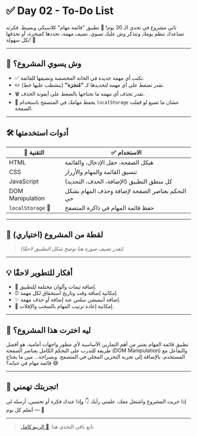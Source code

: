 # ✅ Day 02 - To-Do List

ثاني مشروع في تحدي الـ 30 يوم! 🎉
تطبيق "قائمة مهام" كلاسيكي وبسيط. فكرته تساعدك تنظم يومك وتتذكر وش عليك تسوي. تضيف مهمة، تحددها كمنجزة، أو تحذفها بكل سهولة! 📝

---

## 🚀 وش يسوي المشروع؟

- ✅ تكتب أي مهمة جديدة في الخانة المخصصة وتضيفها للقائمة.
- ✏️ تقدر تضغط على أي مهمة لتحديدها كـ **"مُنجزة"** (ينشطب عليها خط).
- 🗑️ تقدر تحذف أي مهمة ما تحتاجها بالضغط على أيقونة الحذف.
- 💾 يحفظ مهامك في المتصفح باستخدام `localStorage` عشان ما تضيع لو قفلت الصفحة.

---

## 🛠️ أدوات استخدمتها

| 🧩 التقنية | ✅ الاستخدام |
|-----------|--------------|
| HTML | هيكل الصفحة، حقل الإدخال، والقائمة |
| CSS | تنسيق القائمة والمهام والأزرار |
| JavaScript | كل منطق التطبيق (الإضافة، الحذف، التحديد) |
| DOM Manipulation | التحكم بعناصر الصفحة لإضافة وحذف المهام بشكل حي |
| `localStorage` 💾 | حفظ قائمة المهام في ذاكرة المتصفح |

---

## 📸 لقطة من المشروع (اختياري)

> *(تقدر تضيف صورة هنا توضح شكل التطبيق لاحقًا)*

---

## 💡 أفكار للتطوير لاحقًا

- 🎨 إضافة ثيمات وألوان مختلفة للتطبيق.
- ⏰ إمكانية إضافة وقت وتاريخ استحقاق لكل مهمة.
- ✨ إضافة أنيميشن سلس عند إضافة أو حذف مهمة.
- 🔄 إمكانية إعادة ترتيب المهام بالسحب والإفلات.

---

## 🤔 ليه اخترت هذا المشروع؟

تطبيق قائمة المهام يعتبر من أهم التمارين الأساسية لأي مطور واجهات أمامية. هو أفضل طريقة للتدرب على التحكم الكامل بعناصر الصفحة (DOM Manipulation) والتفاعل مع المستخدم، بالإضافة إلى تجربة التخزين المحلي في المتصفح.
وبصراحة... مين ما يحتاج قائمة مهام في حياته؟ 😅

---

## 💬 تجربتك تهمني!

إذا جربت المشروع واشتغل معك، علمني رأيك 👇
وإذا عندك فكرة أو تحسين، أرسله لي — أتعلم كل يوم 💪

---

> تابع باقي التحدي هنا: [🔗 الريبو كامل](https://github.com/wb6ya/30DaysJsProjects)
